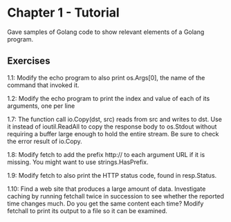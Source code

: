 # Chapter 1 - Tutorial

Gave samples of Golang code to show relevant elements of a Golang program.

## Exercises

1.1: Modify the echo program to also print os.Args[0], the name of the command that invoked it.

1.2: Modify the echo program to print the index and value of each of its arguments, one per line

1.7: The function call io.Copy(dst, src) reads from src and writes to dst. Use it instead of ioutil.ReadAll to copy the response body to os.Stdout without requiring a
buffer large enough to hold the entire stream. Be sure to check the error result of io.Copy.

1.8: Modify fetch to add the prefix http:// to each argument URL if it is missing. You might want to use strings.HasPrefix.

1.9: Modify fetch to also print the HTTP status code, found in resp.Status.

1.10: Find a web site that produces a large amount of data. Investigate caching by running fetchall twice in succession to see whether the reported time changes much.
Do you get the same content each time? Modify fetchall to print its output to a file so it can be examined.